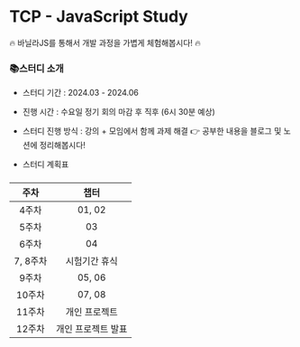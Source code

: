 # TCP - JavaScript Study

🔥 바닐라JS를 통해서 개발 과정을 가볍게 체험해봅시다! 🔥

### 📚스터디 소개
* 스터디 기간 : 2024.03 - 2024.06  

* 진행 시간 : 수요일 정기 회의 마감 후 직후 (6시 30분 예상)

* 스터디 진행 방식 : 강의 + 모임에서 함께 과제 해결 👉 공부한 내용을 블로그 및 노션에 정리해봅시다!

* 스터디 계획표
###
| 주차 | 챕터 | 
| :----: | :----: |
| 4주차 | 01, 02 |  
| 5주차 | 03 |  
| 6주차 | 04 |  
| 7, 8주차 | 시험기간 휴식 |  
| 9주차 | 05, 06 |  
| 10주차 | 07, 08 |  
| 11주차 | 개인 프로젝트 |
| 12주차 | 개인 프로젝트 발표 |

